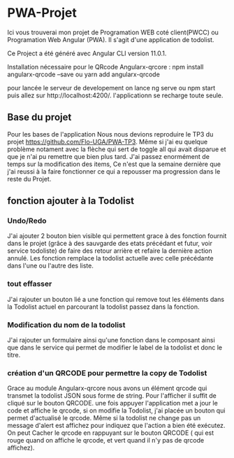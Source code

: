 # PWA-Projet
 
Ici vous trouverai mon projet de Programation WEB coté client(PWCC) ou Programation Web Angular (PWA). Il s'agit d'une application de todolist.

Ce Project a été généré avec Angular CLI version 11.0.1.

Installation nécessaire pour le QRcode
Angularx-qrcore :
npm install angularx-qrcode –save
ou
yarn add angularx-qrcode

pour lancée le serveur de developement on lance
ng serve 
ou npm start
puis allez sur http://localhost:4200/.  l'applicationn se recharge toute seule.

## Base du projet

Pour les bases de l'application Nous nous devions reproduire le TP3 du projet https://github.com/Flo-UGA/PWA-TP3. Même si j'ai eu quelque problème notament avec la flèche qui sert de toggle all qui avait disparue et que je n'ai pu remettre que bien plus tard. J'ai passez enormément de temps sur la modification des items, Ce n'est que la semaine dernière que j'ai reussi à la faire fonctionner ce qui a repousser ma progression dans le reste du Projet.

## fonction ajouter à la Todolist

### Undo/Redo
J'ai ajouter 2 bouton bien visible qui permettent grace à des fonction fournit dans le projet (grâce à des sauvgarde des etats précédant et futur, voir service todoliste) de faire des retour arrière et refaire la dernière action annulé. Les fonction remplace la todolist actuelle avec celle précédante dans l'une ou l'autre des liste. 

### tout effasser
J'ai rajouter un bouton lié a une fonction qui remove tout les éléments dans la Todolist actuel en parcourant la todolist passez dans la fonction.

### Modification du nom de la todolist
J'ai rajouter un formulaire ainsi qu'une fonction dans le composant ainsi que dans le service qui permet de modifier le label de la todolist et donc le titre.

### création d'un QRCODE pour permettre la copy de Todolist
Grace au module Angularx-qrcore nous avons un élément qrcode qui transmet la todolist JSON sous forme de string. Pour l'afficher il suffit de cliqué sur le bouton QRCODE.
une fois appuyer l'application met a jour le code et affiche le qrcode, si on modifie la Todolist, j'ai placée un bouton qui permet d'actualisé le qrcode. Même si la todolist ne change pas un message d'alert est affichez pour indiquez que l'action a bien été exécutez. On peut Cacher le qrcode en rappuyant sur le bouton QRCODE ( qui est rouge quand on affiche le qrcode, et vert quand il n'y pas de qrcode affichez).







